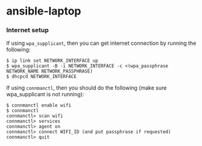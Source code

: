 # ansible-laptop

### Internet setup

If using `wpa_supplicant`, then you can get internet connection by
running the following:

```
$ ip link set NETWORK_INTERFACE up
$ wpa_supplicant -B -i NETWORK_INTERFACE -c <(wpa_passphrase NETWORK_NAME NETWORK_PASSPHRASE)
$ dhcpcd NETWORK_INTERFACE
```

If using `connmanctl`, then you should do the following (make sure
wpa_supplicant is not running):

```
$ connmanctl enable wifi
$ connmanctl
connmanctl> scan wifi
connmanctl> services
connmanctl> agent on
connmanctl> connect WIFI_ID (and put passphrase if requested)
connmanctl> quit
```
